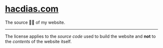 # [hacdias.com](https://hacdias.com)

The source 🧙‍♂️ of my website.

---

The license applies to the _source code_ used to build the website and **not**
to the _contents_ of the website itself.
